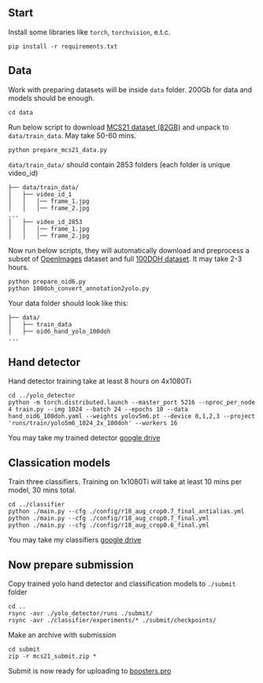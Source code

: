 ## Start

Install some libraries like `torch`, `torchvision`, e.t.c.
```
pip install -r requirements.txt
```

## Data

Work with preparing datasets will be inside `data` folder. 200Gb for data and models should be enough.
```
cd data
```

Run below script to download [MCS21 dataset (82GB)](https://boosters.pro/championship/machinescansee2021/data/) and unpack to `data/train_data`. May take 50-60 mins. 
```
python prepare_mcs21_data.py

```


`data/train_data/` should contain 2853 folders (each folder is unique video_id)

```
├── data/train_data/
│   ├── video_id_1
│   │   │── frame_1.jpg
│   │   │── frame_2.jpg
...
│   ├── video_id_2853
│   │   │── frame_1.jpg
│   │   │── frame_2.jpg
```

Now run below scripts, they will automatically download and preprocess a subset of [OpenImages](https://storage.googleapis.com/openimages/web/download.html) dataset and full [100DOH dataset](http://fouheylab.eecs.umich.edu/~dandans/projects/100DOH/download.html). It may take 2-3 hours.

```
python prepare_oid6.py
python 100doh_convert_annotation2yolo.py
```

Your data folder should look like this:
```
├── data/
│   ├── train_data
│   ├── oid6_hand_yolo_100doh
...
```

## Hand detector

Hand detector training take at least 8 hours on 4x1080Ti
```
cd ../yolo_detector
python -m torch.distributed.launch --master_port 5216 --nproc_per_node 4 train.py --img 1024 --batch 24 --epochs 10 --data hand_oid6_100doh.yaml --weights yolov5m6.pt --device 0,1,2,3 --project 'runs/train/yolo5m6_1024_2x_100doh' --workers 16
```

You may take my trained detector [google drive](https://drive.google.com/drive/folders/1R5yX64MjEcJFqNyYyK2KC9_0xjl7MXEy?usp=sharing)

## Classication models

Train three classifiers. Training on 1x1080Ti will take at least 10 mins per model, 30 mins total.
```
cd ../classifier
python ./main.py --cfg ./config/r18_aug_crop0.7_final_antialias.yml
python ./main.py --cfg ./config/r18_aug_crop0.7_final.yml
python ./main.py --cfg ./config/r18_aug_crop0.6_final.yml
```

You may take my classifiers [google drive](https://drive.google.com/drive/folders/1uByT5JKIteBYwj1izWXJNMAvNMnZbCrp?usp=sharing)

## Now prepare submission

Copy trained yolo hand detector and classification models to `./submit` folder
```
cd ..
rsync -avr ./yolo_detector/runs ./submit/ 
rsync -avr ./classifier/experiments/* ./submit/checkpoints/ 
```

Make an archive with submission
```
cd submit
zip -r mcs21_submit.zip *
```

Submit is now ready for uploading to [boosters.pro](https://boosters.pro/championship/machinescansee2021/overview)
